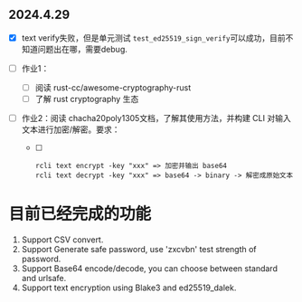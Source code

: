 ## 2024.4.29
- [x] text verify失败，但是单元测试 `test_ed25519_sign_verify`可以成功，目前不知道问题出在哪，需要debug.

- [ ] 作业1：

  - [ ] 阅读 rust-cc/awesome-cryptography-rust
  - [ ] 了解 rust cryptography 生态

- [ ] 作业2：阅读 chacha20poly1305文档，了解其使用方法，并构建 CLI 对输入文本进行加密/解密。要求：

  - [ ] ``````shell
    rcli text encrypt -key "xxx" => 加密并输出 base64
    rcli text decrypt -key "xxx" => base64 -> binary -> 解密成原始文本
    ``````





# 目前已经完成的功能
1. Support CSV convert.
2. Support Generate safe password, use 'zxcvbn' test strength of password.
3. Support Base64 encode/decode, you can choose between standard and urlsafe.
4. Support text encryption using Blake3 and ed25519_dalek.
